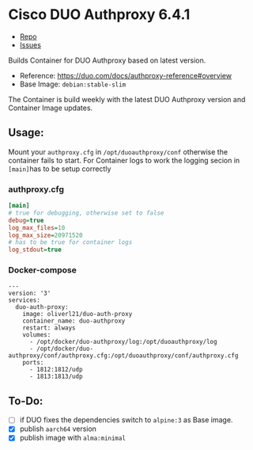 # Cisco DUO Authproxy 6.4.1

- [Repo](https://github.com/oliverl-21/duo-auth-proxy_docker)
- [Issues](https://github.com/oliverl-21/duo-auth-proxy_docker/issues)

Builds Container for DUO Authproxy based on latest version.

- Reference: https://duo.com/docs/authproxy-reference#overview
- Base Image: `debian:stable-slim`

The Container is build weekly with the latest DUO Authproxy version and Container Image updates.

## Usage:

Mount your `authproxy.cfg` in `/opt/duoauthproxy/conf` otherwise the container fails to start.
For Container logs to work the logging secion in `[main]`has to be setup correctly

### authproxy.cfg

```ini
[main]
# true for debugging, otherwise set to false
debug=true
log_max_files=10
log_max_size=20971520
# has to be true for container logs
log_stdout=true

```

### Docker-compose

```
---
version: '3'
services:
  duo-auth-proxy:
    image: oliverl21/duo-auth-proxy
    container_name: duo-authproxy
    restart: always
    volumes:
      - /opt/docker/duo-authproxy/log:/opt/duoauthproxy/log
      - /opt/docker/duo-authproxy/conf/authproxy.cfg:/opt/duoauthproxy/conf/authproxy.cfg
    ports:
      - 1812:1812/udp
      - 1813:1813/udp
```

## To-Do:

- [ ] if DUO fixes the dependencies switch to `alpine:3` as Base image.
- [x] publish `aarch64` version
- [x] publish image with `alma:minimal`
